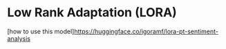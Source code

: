# Low Rank Adaptation (LORA)

[how to use this model]https://huggingface.co/igoramf/lora-pt-sentiment-analysis
